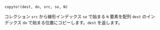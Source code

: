 ```
copyto!(dest, do, src, so, N)
```

コレクション `src` から線形インデックス `so` で始まる `N` 要素を配列 `dest` のインデックス `do` で始まる位置にコピーします。`dest` を返します。
